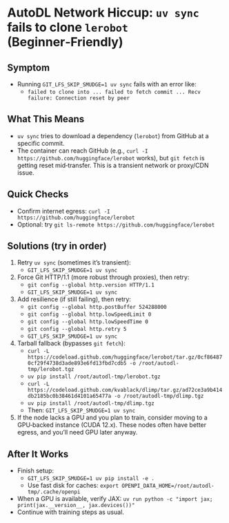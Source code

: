 # AutoDL Network Hiccup: `uv sync` fails to clone `lerobot` (Beginner‑Friendly)

## Symptom
- Running `GIT_LFS_SKIP_SMUDGE=1 uv sync` fails with an error like:
  - `failed to clone into ... failed to fetch commit ... Recv failure: Connection reset by peer`

## What This Means
- `uv sync` tries to download a dependency (`lerobot`) from GitHub at a specific commit.
- The container can reach GitHub (e.g., `curl -I https://github.com/huggingface/lerobot` works), but `git fetch` is getting reset mid‑transfer. This is a transient network or proxy/CDN issue.

## Quick Checks
- Confirm internet egress: `curl -I https://github.com/huggingface/lerobot`
- Optional: try `git ls-remote https://github.com/huggingface/lerobot`

## Solutions (try in order)
1) Retry `uv sync` (sometimes it’s transient):
   - `GIT_LFS_SKIP_SMUDGE=1 uv sync`
2) Force Git HTTP/1.1 (more robust through proxies), then retry:
   - `git config --global http.version HTTP/1.1`
   - `GIT_LFS_SKIP_SMUDGE=1 uv sync`
3) Add resilience (if still failing), then retry:
   - `git config --global http.postBuffer 524288000`
   - `git config --global http.lowSpeedLimit 0`
   - `git config --global http.lowSpeedTime 0`
   - `git config --global http.retry 5`
   - `GIT_LFS_SKIP_SMUDGE=1 uv sync`
4) Tarball fallback (bypasses `git fetch`):
   - `curl -L https://codeload.github.com/huggingface/lerobot/tar.gz/0cf864870cf29f4738d3ade893e6fd13fbd7cdb5 -o /root/autodl-tmp/lerobot.tgz`
   - `uv pip install /root/autodl-tmp/lerobot.tgz`
   - `curl -L https://codeload.github.com/kvablack/dlimp/tar.gz/ad72ce3a9b414db2185bc0b38461d4101a65477a -o /root/autodl-tmp/dlimp.tgz`
   - `uv pip install /root/autodl-tmp/dlimp.tgz`
   - Then: `GIT_LFS_SKIP_SMUDGE=1 uv sync`
5) If the node lacks a GPU and you plan to train, consider moving to a GPU‑backed instance (CUDA 12.x). These nodes often have better egress, and you’ll need GPU later anyway.

## After It Works
- Finish setup:
  - `GIT_LFS_SKIP_SMUDGE=1 uv pip install -e .`
  - Use fast disk for caches: `export OPENPI_DATA_HOME=/root/autodl-tmp/.cache/openpi`
- When a GPU is available, verify JAX: `uv run python -c "import jax; print(jax.__version__, jax.devices())"`
- Continue with training steps as usual.
